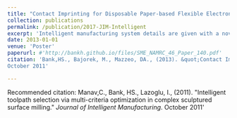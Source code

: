 ```yaml
---
title: "Contact Imprinting for Disposable Paper-based Flexible Electronics"
collection: publications
permalink: /publication/2017-JIM-Intelligent
excerpt: 'Intelligent manufacturing system details are given with a novel toolpath optimization algorithm.'
date: 2013-01-01
venue: 'Poster'
paperurl: #'http://bankh.github.io/files/SME_NAMRC_46_Paper_140.pdf'
citation: 'Bank,HS., Bajorek, M., Mazzeo, DA., (2013). &quot;Contact Imprinting for Disposable Paper-based Flexible Electronics.&quot; <i>Fluid </i>.
October 2011'

---
```


Recommended citation: Manav,C., Bank, HS., Lazoglu, I., (2011). &quot;Intelligent toolpath selection via multi-criteria optimization in complex sculptured surface milling.&quot; <i>Journal of Intelligent Manufacturing</i>.
October 2011'